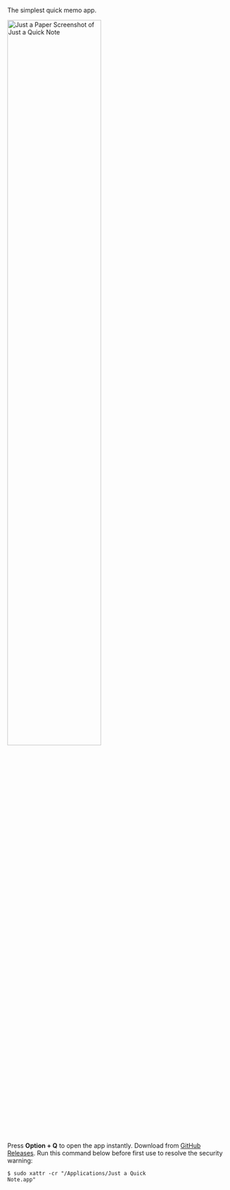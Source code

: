 The simplest quick memo app.

<img src="[https://mblog.com/images/introducing-just-a-paper.png](https://mblog.com/images/just-a-quick-note.jpeg)" alt="Just a Paper Screenshot of Just a Quick Note" width="65%">

Press <b>Option + Q</b> to open the app instantly. Download from <a href="https://github.com/manabubannai/just-a-quick-note/releases">GitHub Releases</a>. Run this command below before first use to resolve the security warning:

<code>$ sudo xattr -cr "/Applications/Just a Quick Note.app"</code>
